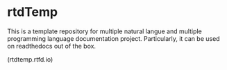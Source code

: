 # rtdTemp
This is a template repository for multiple natural langue and multiple programming language documentation project.
Particularly, it can be used on readthedocs out of the box.

(rtdtemp.rtfd.io)
